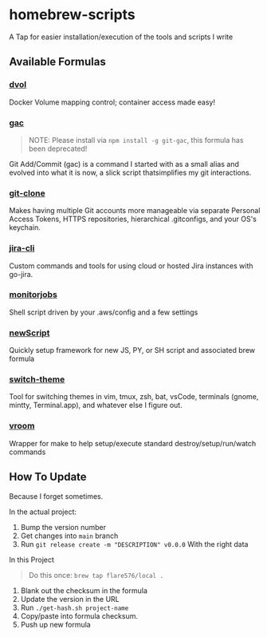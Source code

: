 # homebrew-scripts
A Tap for easier installation/execution of the tools and scripts I write

## Available Formulas

### [dvol](https://github.com/Flare576/dvol)

Docker Volume mapping control; container access made easy!

### [gac](https://github.com/Flare576/gac)

> NOTE: Please install via `npm install -g git-gac`, this formula has been deprecated!

Git Add/Commit (gac) is a command I started with as a small alias and evolved into what it is now, a
slick script thatsimplifies my git interactions.

### [git-clone](https://github.com/Flare576/git-clone)

Makes having multiple Git accounts more manageable via separate Personal Access Tokens, HTTPS
repositories, hierarchical .gitconfigs, and your OS's keychain.

### [jira-cli](https://github.com/Flare576/jira-cli)

Custom commands and tools for using cloud or hosted Jira instances with go-jira.

### [monitorjobs](https://github.com/Flare576/monitorjobs)

Shell script driven by your .aws/config and a few settings

### [newScript](https://github.com/Flare576/newScript)

Quickly setup framework for new JS, PY, or SH script and associated brew formula

### [switch-theme](https://github.com/Flare576/switch-theme)

Tool for switching themes in vim, tmux, zsh, bat, vsCode, terminals (gnome, mintty, Terminal.app),
and whatever else I figure out.

### [vroom](https://github.com/Flare576/vroom)

Wrapper for make to help setup/execute standard destroy/setup/run/watch commands

## How To Update

Because I forget sometimes.

In the actual project:
1. Bump the version number
2. Get changes into `main` branch
3. Run `git release create -m "DESCRIPTION" v0.0.0` With the right data

In this Project

> Do this once: `brew tap flare576/local .`

1. Blank out the checksum in the formula
2. Update the version in the URL
3. Run `./get-hash.sh project-name`
4. Copy/paste into formula checksum.
5. Push up new formula
